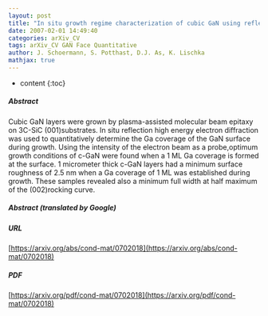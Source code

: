 ```yaml
---
layout: post
title: "In situ growth regime characterization of cubic GaN using reflection high energy electron diffraction"
date: 2007-02-01 14:49:40
categories: arXiv_CV
tags: arXiv_CV GAN Face Quantitative
author: J. Schoermann, S. Potthast, D.J. As, K. Lischka
mathjax: true
---
```


* content
{:toc}

##### Abstract
Cubic GaN layers were grown by plasma-assisted molecular beam epitaxy on 3C-SiC (001)substrates. In situ reflection high energy electron diffraction was used to quantitatively determine the Ga coverage of the GaN surface during growth. Using the intensity of the electron beam as a probe,optimum growth conditions of c-GaN were found when a 1 ML Ga coverage is formed at the surface. 1 micrometer thick c-GaN layers had a minimum surface roughness of 2.5 nm when a Ga coverage of 1 ML was established during growth. These samples revealed also a minimum full width at half maximum of the (002)rocking curve.

##### Abstract (translated by Google)


##### URL
[https://arxiv.org/abs/cond-mat/0702018](https://arxiv.org/abs/cond-mat/0702018)

##### PDF
[https://arxiv.org/pdf/cond-mat/0702018](https://arxiv.org/pdf/cond-mat/0702018)

